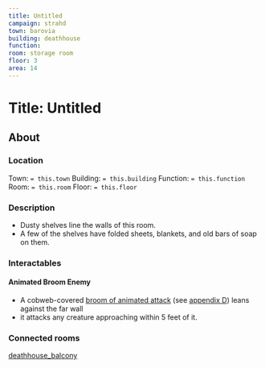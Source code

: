 ```yaml
---
title: Untitled
campaign: strahd
town: barovia
building: deathhouse
function: 
room: storage room
floor: 3
area: 14
---
```

# Title: Untitled
## About
### Location
Town: `= this.town`
Building: `= this.building`
Function: `= this.function`
Room: `= this.room`
Floor: `= this.floor` 
### Description
- Dusty shelves line the walls of this room. 
- A few of the shelves have folded sheets, blankets, and old bars of soap on them. 

### Interactables
#### Animated Broom Enemy
- A cobweb-covered [broom of animated attack](https://www.dndbeyond.com/monsters/broom-of-animated-attack) (see [appendix D](https://www.dndbeyond.com/sources/cos/appendix-d-monsters-and-npcs "appendix D")) leans against the far wall
- it attacks any creature approaching within 5 feet of it.
### Connected rooms
[deathhouse_balcony](deathhouse_balcony.md)